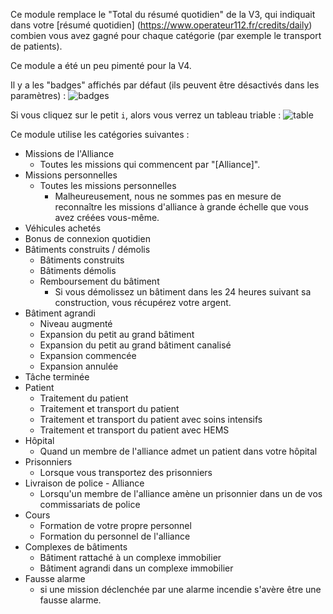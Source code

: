 Ce module remplace le "Total du résumé quotidien" de la V3, qui indiquait dans votre [résumé quotidien] (https://www.operateur112.fr/credits/daily) combien vous avez gagné pour chaque catégorie (par exemple le transport de patients).

Ce module a été un peu pimenté pour la V4.

Il y a les "badges" affichés par défaut (ils peuvent être désactivés dans les paramètres) :
![badges](badges.png)

Si vous cliquez sur le petit `i`, alors vous verrez un tableau triable :
![table](table.png)

Ce module utilise les catégories suivantes :

* Missions de l'Alliance
  * Toutes les missions qui commencent par "[Alliance]".
* Missions personnelles
  * Toutes les missions personnelles
    * Malheureusement, nous ne sommes pas en mesure de reconnaître les missions d'alliance à grande échelle que vous avez créées vous-même.
* Véhicules achetés
* Bonus de connexion quotidien
* Bâtiments construits / démolis
  * Bâtiments construits
  * Bâtiments démolis
  * Remboursement du bâtiment
    * Si vous démolissez un bâtiment dans les 24 heures suivant sa construction, vous récupérez votre argent.
* Bâtiment agrandi
  * Niveau augmenté
  * Expansion du petit au grand bâtiment
  * Expansion du petit au grand bâtiment canalisé
  * Expansion commencée
  * Expansion annulée
* Tâche terminée 
* Patient
  * Traitement du patient
  * Traitement et transport du patient
  * Traitement et transport du patient avec soins intensifs
  * Traitement et transport du patient avec HEMS
* Hôpital
  * Quand un membre de l'alliance admet un patient dans votre hôpital
* Prisonniers
  * Lorsque vous transportez des prisonniers
* Livraison de police - Alliance
  * Lorsqu'un membre de l'alliance amène un prisonnier dans un de vos commissariats de police
* Cours
  * Formation de votre propre personnel
  * Formation du personnel de l'alliance
* Complexes de bâtiments
  * Bâtiment rattaché à un complexe immobilier
  * Bâtiment agrandi dans un complexe immobilier
* Fausse alarme
  * si une mission déclenchée par une alarme incendie s'avère être une fausse alarme. 
